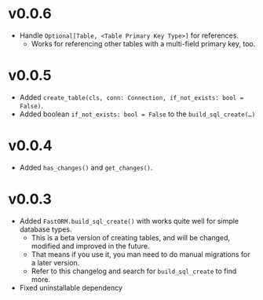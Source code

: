 # v0.0.6
- Handle `Optional[Table, <Table Primary Key Type>]` for references.
    - Works for referencing other tables with a multi-field primary key, too. 

# v0.0.5
- Added `create_table(cls, conn: Connection, if_not_exists: bool = False)`.
- Added boolean `if_not_exists: bool = False` to the  `build_sql_create(…)`


# v0.0.4
- Added `has_changes()` and `get_changes()`. 


# v0.0.3
- Added `FastORM.build_sql_create()` with works quite well for simple database types.
    - This is a beta version of creating tables, and will be changed, modified and improved in the future.
    - That means if you use it, you man need to do manual migrations for a later version.
    - Refer to this changelog and search for `build_sql_create` to find more.
- Fixed uninstallable dependency    

    

